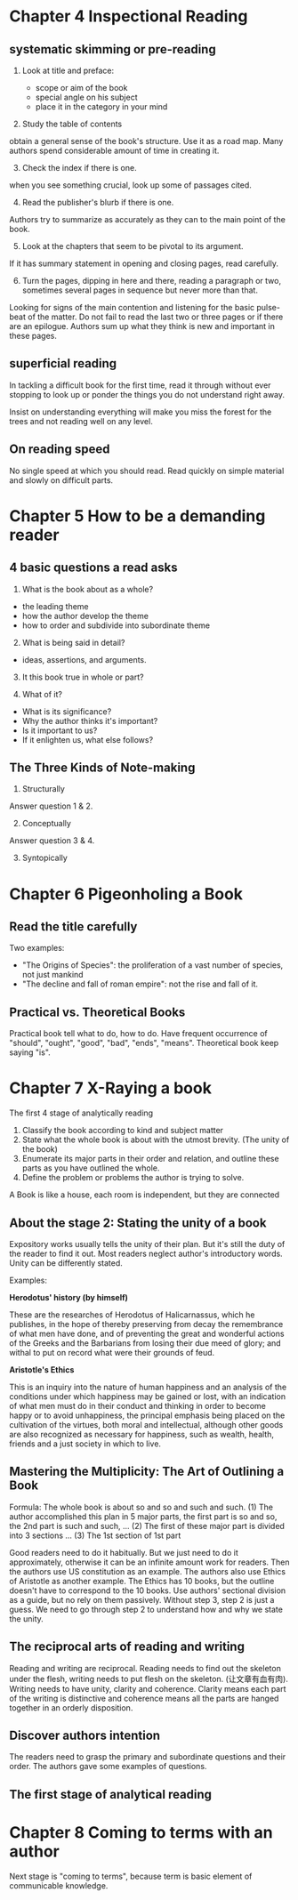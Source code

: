 # Chapter 4 Inspectional Reading

## systematic skimming or pre-reading

1. Look at title and preface:
    * scope or aim of the book
    * special angle on his subject
    * place it in the category in your mind

2. Study the table of contents

  obtain a general sense of the book's structure. Use it as a road map. Many authors
  spend considerable amount of time in creating it.

3. Check the index if there is one.

  when you see something crucial, look up some of passages cited.

4. Read the publisher's blurb if there is one.

  Authors try to summarize as accurately as they can to the main point of the
  book.

5. Look at the chapters that seem to be pivotal to its argument.

  If it has summary statement in opening and closing pages, read carefully.

6. Turn the pages, dipping in here and there, reading a paragraph or two,
sometimes several pages in sequence but never more than that.

  Looking for signs of the main contention and listening for the basic pulse-beat
  of the matter. Do not fail to read the last two or three pages or if there are
  an epilogue. Authors sum up what they think is new and important in these pages.

## superficial reading

In tackling a difficult book for the first time, read it through without ever
stopping to look up or ponder the things you do not understand right away.

Insist on understanding everything will make you miss the forest for the trees
and not reading well on any level.

## On reading speed

No single speed at which you should read.
Read quickly on simple material and slowly on difficult parts.

# Chapter 5 How to be a demanding reader

## 4 basic questions a read asks

1. What is the book about as a whole?

  * the leading theme
  * how the author develop the theme
  * how to order and subdivide into subordinate theme

2. What is being said in detail?

  * ideas, assertions, and arguments.

3. It this book true in whole or part?

4. What of it?

  * What is its significance?
  * Why the author thinks it's important?
  * Is it important to us?
  * If it enlighten us, what else follows?

## The Three Kinds of Note-making

1. Structurally

  Answer question 1 & 2.

2. Conceptually

  Answer question 3 & 4.

3. Syntopically

# Chapter 6 Pigeonholing a Book

## Read the title carefully

Two examples:

* "The Origins of Species": the proliferation of a vast number of species, not
just mankind
* "The decline and fall of roman empire": not the rise and fall of it.

## Practical vs. Theoretical Books

Practical book tell what to do, how to do. Have frequent occurrence of "should",
"ought", "good", "bad", "ends", "means". Theoretical book keep saying "is".

# Chapter 7 X-Raying a book

The first 4 stage of analytically reading

1. Classify the book according to kind and subject matter
2. State what the whole book is about with the utmost brevity. (The unity of the book)
3. Enumerate its major parts in their order and relation, and outline these parts
as you have outlined the whole.
4. Define the problem or problems the author is trying to solve.

A Book is like a house, each room is independent, but they are connected

## About the stage 2: Stating the unity of a book

Expository works usually tells the unity of their plan. But it's still the duty
of the reader to find it out. Most readers neglect author's introductory words.
Unity can be differently stated.

Examples:

**Herodotus' history (by himself)**

These are the researches of Herodotus of Halicarnassus, which he publishes, in
the hope of thereby preserving from decay the remembrance of what men have done,
and of preventing the great and wonderful actions of the Greeks and the Barbarians
from losing their due meed of glory; and withal to put on record what were their
grounds of feud.

**Aristotle's Ethics**

This is an inquiry into the nature of human happiness and an analysis of the
conditions under which happiness may be gained or lost, with an indication of
what men must do in their conduct and thinking in order to become happy or to
avoid unhappiness, the principal emphasis being placed on the cultivation of
the virtues, both moral and intellectual, although other goods are also recognized
as necessary for happiness, such as wealth, health, friends and a just society
in which to live.

## Mastering the Multiplicity: The Art of Outlining a Book

Formula: The whole book is about so and so and such and such. (1) The author
accomplished this plan in 5 major parts, the first part is so and so, the 2nd
part is such and such, ... (2) The first of these major part is divided into 3
sections ... (3) The 1st section of 1st part

Good readers need to do it habitually. But we just need to do it approximately,
otherwise it can be an infinite amount work for readers.
Then the authors use US constitution as an example.
The authors also use Ethics of Aristotle as another example. The Ethics has 10 books,
but the outline doesn't have to correspond to the 10 books.
Use authors' sectional division as a guide, but no rely on them passively.
Without step 3, step 2 is just a guess. We need to go through step 2 to understand
how and why we state the unity.

## The reciprocal arts of reading and writing

Reading and writing are reciprocal. Reading needs to find out the skeleton under
the flesh, writing needs to put flesh on the skeleton. (让文章有血有肉).
Writing needs to have unity, clarity and coherence. Clarity means each part of
the writing is distinctive and coherence means all the parts are hanged together
in an orderly disposition.

## Discover authors intention

The readers need to grasp the primary and subordinate questions and their order.
The authors gave some examples of questions.

## The first stage of analytical reading

# Chapter 8 Coming to terms with an author

Next stage is "coming to terms", because term is basic element of communicable
knowledge.
